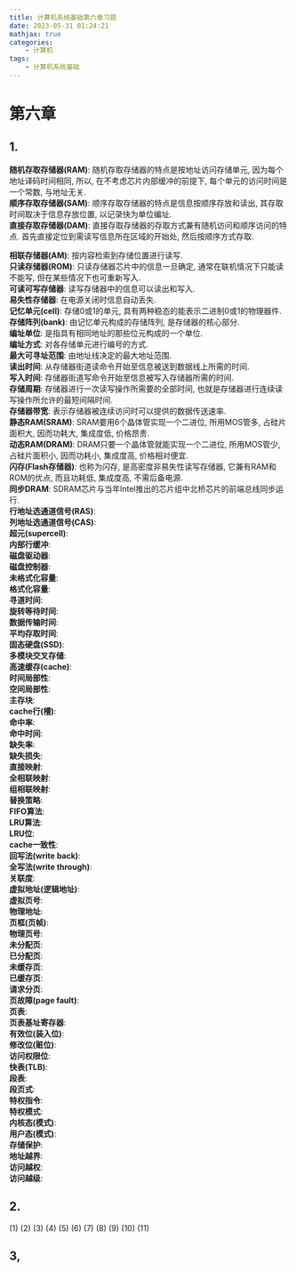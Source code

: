 ```yaml
---
title: 计算机系统基础第六章习题
date: 2023-05-31 01:24:21
mathjax: true
categories:
    - 计算机
tags:
    - 计算机系统基础
---
```


# 第六章

## 1.
**随机存取存储器(RAM)**: 随机存取存储器的特点是按地址访问存储单元, 因为每个地址译码时间相同, 所以, 在不考虑芯片内部缓冲的前提下, 每个单元的访问时间是一个常数, 与地址无关.  
**顺序存取存储器(SAM)**: 顺序存取存储器的特点是信息按顺序存放和读出, 其存取时间取决于信息存放位置, 以记录快为单位编址.  
**直接存取存储器(DAM)**: 直接存取存储器的存取方式兼有随机访问和顺序访问的特点. 首先直接定位到需读写信息所在区域的开始处, 然后按顺序方式存取.  
<!--more-->
**相联存储器(AM)**: 按内容检索到存储位置进行读写.  
**只读存储器(ROM)**: 只读存储器芯片中的信息一旦确定, 通常在联机情况下只能读不能写, 但在某些情况下也可重新写入.  
**可读可写存储器**: 读写存储器中的信息可以读出和写入.  
**易失性存储器**: 在电源关闭时信息自动丢失.  
**记忆单元(cell)**: 存储0或1的单元, 具有两种稳态的能表示二进制0或1的物理器件.  
**存储阵列(bank)**: 由记忆单元构成的存储阵列, 是存储器的核心部分.  
**编址单位**: 是指具有相同地址的那些位元构成的一个单位.  
**编址方式**: 对各存储单元进行编号的方式.  
**最大可寻址范围**: 由地址线决定的最大地址范围.  
**读出时间**: 从存储器街道读命令开始至信息被送到数据线上所需的时间.  
**写入时间**: 存储器街道写命令开始至信息被写入存储器所需的时间.  
**存储周期**: 存储器进行一次读写操作所需要的全部时间, 也就是存储器进行连续读写操作所允许的最短间隔时间.  
**存储器带宽**: 表示存储器被连续访问时可以提供的数据传送速率.  
**静态RAM(SRAM)**: SRAM要用6个晶体管实现一个二进位, 所用MOS管多, 占硅片面积大, 因而功耗大, 集成度低, 价格昂贵.  
**动态RAM(DRAM)**: DRAM只要一个晶体管就能实现一个二进位, 所用MOS管少, 占硅片面积小, 因而功耗小, 集成度高, 价格相对便宜.  
**闪存(Flash存储器)**: 也称为闪存, 是高密度非易失性读写存储器, 它兼有RAM和ROM的优点, 而且功耗低, 集成度高, 不需后备电源.  
**同步DRAM**: SDRAM芯片与当年Intel推出的芯片组中北桥芯片的前端总线同步运行.  
**行地址选通道信号(RAS)**:  
**列地址选通道信号(CAS)**:  
**超元(supercell)**:  
**内部行缓冲**:  
**磁盘驱动器**:  
**磁盘控制器**:  
**未格式化容量**:  
**格式化容量**:  
**寻道时间**:  
**旋转等待时间**:  
**数据传输时间**:  
**平均存取时间**:  
**固态硬盘(SSD)**:  
**多模块交叉存储**:  
**高速缓存(cache)**:  
**时间局部性**:  
**空间局部性**:  
**主存块**:  
**cache行(槽)**:  
**命中率**:  
**命中时间**:  
**缺失率**:  
**缺失损失**:  
**直接映射**:  
**全相联映射**:  
**组相联映射**:  
**替换策略**:  
**FIFO算法**:  
**LRU算法**:  
**LRU位**:  
**cache一致性**:  
**回写法(write back)**:  
**全写法(write through)**:  
**关联度**:  
**虚拟地址(逻辑地址)**:  
**虚拟页号**:  
**物理地址**:  
**页框(页帧)**:  
**物理页号**:  
**未分配页**:  
**已分配页**:  
**未缓存页**:  
**已缓存页**:  
**请求分页**:  
**页故障(page fault)**:  
**页表**:  
**页表基址寄存器**:  
**有效位(装入位)**:  
**修改位(赃位)**:  
**访问权限位**:  
**快表(TLB)**:  
**段表**:  
**段页式**:  
**特权指令**:  
**特权模式**:  
**内核态(模式)**:  
**用户态(模式)**:  
**存储保护**:  
**地址越界**:  
**访问越权**:  
**访问越级**:  

## 2.
(1)
(2)
(3)
(4)
(5)
(6)
(7)
(8)
(9)
(10)
(11)

## 3,